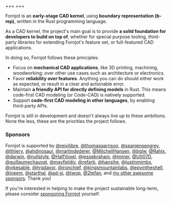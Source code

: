 +++
+++

Fornjot is an **early-stage CAD kernel**, using **boundary representation (b-rep)**, written in the Rust programming language.

As a CAD kernel, the project's main goal is to provide **a solid foundation for developers to build on top of**, whether for special purpose tooling, third-party libraries for extending Fornjot's feature set, or full-featured CAD applications.

In doing so, Fornjot follows these principles:

- Focus on **mechanical CAD applications**, like 3D printing, machining, woodworking; over other use cases such as architecture or electronics.
- Favor **reliability over features**. Anything you can do should either work as expected, or result in a clear and actionable error.
- Maintain **a friendly API for directly defining models** in Rust. This means code-first CAD modeling (or Code-CAD) is natively supported.
- Support **code-first CAD modeling in other languages**, by enabling third-party APIs.

Fornjot is still in development and doesn't always live up to these ambitions. None the less, these are the priorities the project follows.

### Sponsors

Fornjot is supported by [@reivilibre](https://github.com/reivilibre), [@thomasgarrison](https://github.com/thomasgarrison), [@seanjensengrey](https://github.com/seanjensengrey), [@lthiery](https://github.com/lthiery), [@ahdinosaur](https://github.com/ahdinosaur), [@martindederer](https://github.com/martindederer), [@MitchellHansen](https://github.com/MitchellHansen), [@bglw](https://github.com/bglw), [@Rahix](https://github.com/Rahix), [@darwin](https://github.com/darwin), [@nullstyle](https://github.com/nullstyle), [@HalfVoxel](https://github.com/HalfVoxel), [@jessebraham](https://github.com/jessebraham), [@jminer](https://github.com/jminer), [@U007D](https://github.com/U007D), [@guillaumechauvat](https://github.com/guillaumechauvat), [@mayfieldiv](https://github.com/mayfieldiv), [@refarb](https://github.com/refarb), [@hansihe](https://github.com/hansihe), [@justinmimbs](https://github.com/justinmimbs), [@yikesable](https://github.com/yikesable), [@hrgdavor](https://github.com/hrgdavor), [@ironchief](https://github.com/ironchief), [@kingsmountainlabs](https://github.com/kingsmountainlabs), [@epyintheshell](https://github.com/epyintheshell), [@jneem](https://github.com/jneem), [@starthal](https://github.com/starthal), [@ad-si](https://github.com/ad-si), [@twop](https://github.com/twop), [@2tefan](https://github.com/2tefan), and [my other awesome sponsors](https://github.com/sponsors/hannobraun). Thank you!

If you're interested in helping to make the project sustainable long-term, please consider [sponsoring Fornjot](https://github.com/sponsors/hannobraun) yourself.

